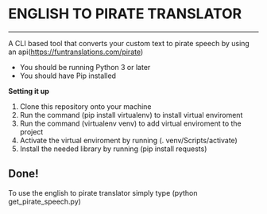 # ENGLISH TO PIRATE TRANSLATOR
---
A CLI based tool that converts your custom text to pirate speech by using an api(https://funtranslations.com/pirate)

* You should be running Python 3 or later
* You should have Pip installed

**Setting it up**
1. Clone this repository onto your machine 
2. Run the command (pip install virtualenv) to install virtual enviroment
3. Run the command (virtualenv venv) to add virtual enviroment to the project
4. Activate the virtual enviroment by running (. venv/Scripts/activate)
5. Install the needed library by running (pip install requests)

## Done!
To use the english to pirate translator simply type (python get_pirate_speech.py)
